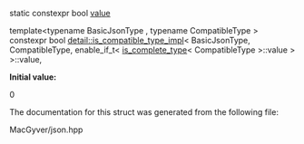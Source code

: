 <div id="structdetail_1_1is__compatible__type__impl_3_01_basic_json_type_00_01_compatible_type_00_01enablc5e6eb56f10e073702c6c152991f15b9">

</div>

<span id="structdetail_1_1is__compatible__type__impl_3_01_basic_json_type_00_01_compatible_type_00_01enablc5e6eb56f10e073702c6c152991f15b9"
label="structdetail_1_1is__compatible__type__impl_3_01_basic_json_type_00_01_compatible_type_00_01enablc5e6eb56f10e073702c6c152991f15b9"></span>

<div class="DoxyCompactItemize">

static constexpr bool
[value](#structdetail_1_1is__compatible__type__impl_3_01_basic_json_type_00_01_compatible_type_00_01enablc5e6eb56f10e073702c6c152991f15b9_a73def970dcb2a8ab69584bef03e50cf0)

</div>

<span id="structdetail_1_1is__compatible__type__impl_3_01_basic_json_type_00_01_compatible_type_00_01enablc5e6eb56f10e073702c6c152991f15b9_a73def970dcb2a8ab69584bef03e50cf0"
label="structdetail_1_1is__compatible__type__impl_3_01_basic_json_type_00_01_compatible_type_00_01enablc5e6eb56f10e073702c6c152991f15b9_a73def970dcb2a8ab69584bef03e50cf0"></span>
template$<$typename BasicJsonType , typename CompatibleType $>$  
constexpr bool
[detail::is_compatible_type_impl](#structdetail_1_1is__compatible__type__impl)$<$
BasicJsonType, CompatibleType, enable_if_t$<$
[is_complete_type](#structdetail_1_1is__complete__type)$<$
CompatibleType $>$::value $>$ $>$::value,

**Initial value:**

<div class="DoxyCode">

0

</div>

The documentation for this struct was generated from the following file:

<div class="DoxyCompactItemize">

MacGyver/json.hpp

</div>
